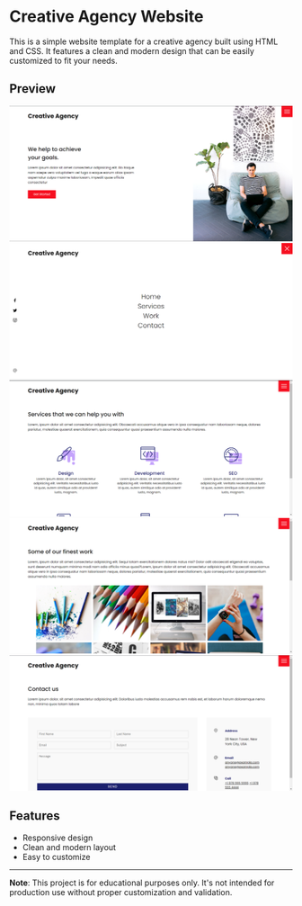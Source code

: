 # Creative Agency Website

This is a simple website template for a creative agency built using HTML and CSS. It features a clean and modern design that can be easily customized to fit your needs.

## Preview

![Creative Agency Website Preview 1](images/screenshot1.png)
![Creative Agency Website Preview 2](images/screenshot2.png)
![Creative Agency Website Preview 3](images/screenshot3.png)
![Creative Agency Website Preview 4](images/screenshot4.png)
![Creative Agency Website Preview 5](images/screenshot5.png)

## Features

- Responsive design
- Clean and modern layout
- Easy to customize

---

**Note**: This project is for educational purposes only. It's not intended for production use without proper customization and validation.
